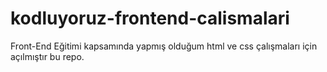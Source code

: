 # kodluyoruz-frontend-calismalari
Front-End Eğitimi kapsamında yapmış olduğum html ve css çalışmaları için açılmıştır bu repo.
